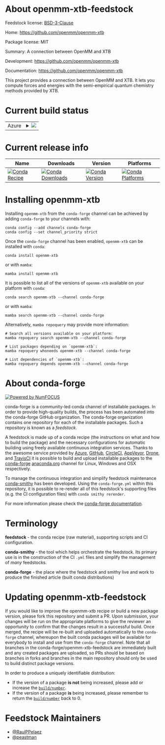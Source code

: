 About openmm-xtb-feedstock
==========================

Feedstock license: [BSD-3-Clause](https://github.com/conda-forge/openmm-xtb-feedstock/blob/main/LICENSE.txt)

Home: https://github.com/openmm/openmm-xtb

Package license: MIT

Summary: A connection between OpenMM and XTB

Development: https://github.com/openmm/openmm-xtb

Documentation: https://github.com/openmm/openmm-xtb

This project provides a connection between OpenMM and XTB.
It lets you compute forces and energies with the semi-empirical
quantum chemistry methods provided by XTB.


Current build status
====================


<table>
    
  <tr>
    <td>Azure</td>
    <td>
      <details>
        <summary>
          <a href="https://dev.azure.com/conda-forge/feedstock-builds/_build/latest?definitionId=22227&branchName=main">
            <img src="https://dev.azure.com/conda-forge/feedstock-builds/_apis/build/status/openmm-xtb-feedstock?branchName=main">
          </a>
        </summary>
        <table>
          <thead><tr><th>Variant</th><th>Status</th></tr></thead>
          <tbody><tr>
              <td>linux_64_python3.10.____cpython</td>
              <td>
                <a href="https://dev.azure.com/conda-forge/feedstock-builds/_build/latest?definitionId=22227&branchName=main">
                  <img src="https://dev.azure.com/conda-forge/feedstock-builds/_apis/build/status/openmm-xtb-feedstock?branchName=main&jobName=linux&configuration=linux%20linux_64_python3.10.____cpython" alt="variant">
                </a>
              </td>
            </tr><tr>
              <td>linux_64_python3.11.____cpython</td>
              <td>
                <a href="https://dev.azure.com/conda-forge/feedstock-builds/_build/latest?definitionId=22227&branchName=main">
                  <img src="https://dev.azure.com/conda-forge/feedstock-builds/_apis/build/status/openmm-xtb-feedstock?branchName=main&jobName=linux&configuration=linux%20linux_64_python3.11.____cpython" alt="variant">
                </a>
              </td>
            </tr><tr>
              <td>linux_64_python3.12.____cpython</td>
              <td>
                <a href="https://dev.azure.com/conda-forge/feedstock-builds/_build/latest?definitionId=22227&branchName=main">
                  <img src="https://dev.azure.com/conda-forge/feedstock-builds/_apis/build/status/openmm-xtb-feedstock?branchName=main&jobName=linux&configuration=linux%20linux_64_python3.12.____cpython" alt="variant">
                </a>
              </td>
            </tr><tr>
              <td>linux_64_python3.8.____cpython</td>
              <td>
                <a href="https://dev.azure.com/conda-forge/feedstock-builds/_build/latest?definitionId=22227&branchName=main">
                  <img src="https://dev.azure.com/conda-forge/feedstock-builds/_apis/build/status/openmm-xtb-feedstock?branchName=main&jobName=linux&configuration=linux%20linux_64_python3.8.____cpython" alt="variant">
                </a>
              </td>
            </tr><tr>
              <td>linux_64_python3.9.____73_pypy</td>
              <td>
                <a href="https://dev.azure.com/conda-forge/feedstock-builds/_build/latest?definitionId=22227&branchName=main">
                  <img src="https://dev.azure.com/conda-forge/feedstock-builds/_apis/build/status/openmm-xtb-feedstock?branchName=main&jobName=linux&configuration=linux%20linux_64_python3.9.____73_pypy" alt="variant">
                </a>
              </td>
            </tr><tr>
              <td>linux_64_python3.9.____cpython</td>
              <td>
                <a href="https://dev.azure.com/conda-forge/feedstock-builds/_build/latest?definitionId=22227&branchName=main">
                  <img src="https://dev.azure.com/conda-forge/feedstock-builds/_apis/build/status/openmm-xtb-feedstock?branchName=main&jobName=linux&configuration=linux%20linux_64_python3.9.____cpython" alt="variant">
                </a>
              </td>
            </tr><tr>
              <td>linux_aarch64_python3.10.____cpython</td>
              <td>
                <a href="https://dev.azure.com/conda-forge/feedstock-builds/_build/latest?definitionId=22227&branchName=main">
                  <img src="https://dev.azure.com/conda-forge/feedstock-builds/_apis/build/status/openmm-xtb-feedstock?branchName=main&jobName=linux&configuration=linux%20linux_aarch64_python3.10.____cpython" alt="variant">
                </a>
              </td>
            </tr><tr>
              <td>linux_aarch64_python3.11.____cpython</td>
              <td>
                <a href="https://dev.azure.com/conda-forge/feedstock-builds/_build/latest?definitionId=22227&branchName=main">
                  <img src="https://dev.azure.com/conda-forge/feedstock-builds/_apis/build/status/openmm-xtb-feedstock?branchName=main&jobName=linux&configuration=linux%20linux_aarch64_python3.11.____cpython" alt="variant">
                </a>
              </td>
            </tr><tr>
              <td>linux_aarch64_python3.12.____cpython</td>
              <td>
                <a href="https://dev.azure.com/conda-forge/feedstock-builds/_build/latest?definitionId=22227&branchName=main">
                  <img src="https://dev.azure.com/conda-forge/feedstock-builds/_apis/build/status/openmm-xtb-feedstock?branchName=main&jobName=linux&configuration=linux%20linux_aarch64_python3.12.____cpython" alt="variant">
                </a>
              </td>
            </tr><tr>
              <td>linux_aarch64_python3.8.____cpython</td>
              <td>
                <a href="https://dev.azure.com/conda-forge/feedstock-builds/_build/latest?definitionId=22227&branchName=main">
                  <img src="https://dev.azure.com/conda-forge/feedstock-builds/_apis/build/status/openmm-xtb-feedstock?branchName=main&jobName=linux&configuration=linux%20linux_aarch64_python3.8.____cpython" alt="variant">
                </a>
              </td>
            </tr><tr>
              <td>linux_aarch64_python3.9.____73_pypy</td>
              <td>
                <a href="https://dev.azure.com/conda-forge/feedstock-builds/_build/latest?definitionId=22227&branchName=main">
                  <img src="https://dev.azure.com/conda-forge/feedstock-builds/_apis/build/status/openmm-xtb-feedstock?branchName=main&jobName=linux&configuration=linux%20linux_aarch64_python3.9.____73_pypy" alt="variant">
                </a>
              </td>
            </tr><tr>
              <td>linux_aarch64_python3.9.____cpython</td>
              <td>
                <a href="https://dev.azure.com/conda-forge/feedstock-builds/_build/latest?definitionId=22227&branchName=main">
                  <img src="https://dev.azure.com/conda-forge/feedstock-builds/_apis/build/status/openmm-xtb-feedstock?branchName=main&jobName=linux&configuration=linux%20linux_aarch64_python3.9.____cpython" alt="variant">
                </a>
              </td>
            </tr><tr>
              <td>osx_64_python3.10.____cpython</td>
              <td>
                <a href="https://dev.azure.com/conda-forge/feedstock-builds/_build/latest?definitionId=22227&branchName=main">
                  <img src="https://dev.azure.com/conda-forge/feedstock-builds/_apis/build/status/openmm-xtb-feedstock?branchName=main&jobName=osx&configuration=osx%20osx_64_python3.10.____cpython" alt="variant">
                </a>
              </td>
            </tr><tr>
              <td>osx_64_python3.11.____cpython</td>
              <td>
                <a href="https://dev.azure.com/conda-forge/feedstock-builds/_build/latest?definitionId=22227&branchName=main">
                  <img src="https://dev.azure.com/conda-forge/feedstock-builds/_apis/build/status/openmm-xtb-feedstock?branchName=main&jobName=osx&configuration=osx%20osx_64_python3.11.____cpython" alt="variant">
                </a>
              </td>
            </tr><tr>
              <td>osx_64_python3.12.____cpython</td>
              <td>
                <a href="https://dev.azure.com/conda-forge/feedstock-builds/_build/latest?definitionId=22227&branchName=main">
                  <img src="https://dev.azure.com/conda-forge/feedstock-builds/_apis/build/status/openmm-xtb-feedstock?branchName=main&jobName=osx&configuration=osx%20osx_64_python3.12.____cpython" alt="variant">
                </a>
              </td>
            </tr><tr>
              <td>osx_64_python3.8.____cpython</td>
              <td>
                <a href="https://dev.azure.com/conda-forge/feedstock-builds/_build/latest?definitionId=22227&branchName=main">
                  <img src="https://dev.azure.com/conda-forge/feedstock-builds/_apis/build/status/openmm-xtb-feedstock?branchName=main&jobName=osx&configuration=osx%20osx_64_python3.8.____cpython" alt="variant">
                </a>
              </td>
            </tr><tr>
              <td>osx_64_python3.9.____73_pypy</td>
              <td>
                <a href="https://dev.azure.com/conda-forge/feedstock-builds/_build/latest?definitionId=22227&branchName=main">
                  <img src="https://dev.azure.com/conda-forge/feedstock-builds/_apis/build/status/openmm-xtb-feedstock?branchName=main&jobName=osx&configuration=osx%20osx_64_python3.9.____73_pypy" alt="variant">
                </a>
              </td>
            </tr><tr>
              <td>osx_64_python3.9.____cpython</td>
              <td>
                <a href="https://dev.azure.com/conda-forge/feedstock-builds/_build/latest?definitionId=22227&branchName=main">
                  <img src="https://dev.azure.com/conda-forge/feedstock-builds/_apis/build/status/openmm-xtb-feedstock?branchName=main&jobName=osx&configuration=osx%20osx_64_python3.9.____cpython" alt="variant">
                </a>
              </td>
            </tr><tr>
              <td>osx_arm64_python3.10.____cpython</td>
              <td>
                <a href="https://dev.azure.com/conda-forge/feedstock-builds/_build/latest?definitionId=22227&branchName=main">
                  <img src="https://dev.azure.com/conda-forge/feedstock-builds/_apis/build/status/openmm-xtb-feedstock?branchName=main&jobName=osx&configuration=osx%20osx_arm64_python3.10.____cpython" alt="variant">
                </a>
              </td>
            </tr><tr>
              <td>osx_arm64_python3.11.____cpython</td>
              <td>
                <a href="https://dev.azure.com/conda-forge/feedstock-builds/_build/latest?definitionId=22227&branchName=main">
                  <img src="https://dev.azure.com/conda-forge/feedstock-builds/_apis/build/status/openmm-xtb-feedstock?branchName=main&jobName=osx&configuration=osx%20osx_arm64_python3.11.____cpython" alt="variant">
                </a>
              </td>
            </tr><tr>
              <td>osx_arm64_python3.12.____cpython</td>
              <td>
                <a href="https://dev.azure.com/conda-forge/feedstock-builds/_build/latest?definitionId=22227&branchName=main">
                  <img src="https://dev.azure.com/conda-forge/feedstock-builds/_apis/build/status/openmm-xtb-feedstock?branchName=main&jobName=osx&configuration=osx%20osx_arm64_python3.12.____cpython" alt="variant">
                </a>
              </td>
            </tr><tr>
              <td>osx_arm64_python3.8.____cpython</td>
              <td>
                <a href="https://dev.azure.com/conda-forge/feedstock-builds/_build/latest?definitionId=22227&branchName=main">
                  <img src="https://dev.azure.com/conda-forge/feedstock-builds/_apis/build/status/openmm-xtb-feedstock?branchName=main&jobName=osx&configuration=osx%20osx_arm64_python3.8.____cpython" alt="variant">
                </a>
              </td>
            </tr><tr>
              <td>osx_arm64_python3.9.____cpython</td>
              <td>
                <a href="https://dev.azure.com/conda-forge/feedstock-builds/_build/latest?definitionId=22227&branchName=main">
                  <img src="https://dev.azure.com/conda-forge/feedstock-builds/_apis/build/status/openmm-xtb-feedstock?branchName=main&jobName=osx&configuration=osx%20osx_arm64_python3.9.____cpython" alt="variant">
                </a>
              </td>
            </tr>
          </tbody>
        </table>
      </details>
    </td>
  </tr>
</table>

Current release info
====================

| Name | Downloads | Version | Platforms |
| --- | --- | --- | --- |
| [![Conda Recipe](https://img.shields.io/badge/recipe-openmm--xtb-green.svg)](https://anaconda.org/conda-forge/openmm-xtb) | [![Conda Downloads](https://img.shields.io/conda/dn/conda-forge/openmm-xtb.svg)](https://anaconda.org/conda-forge/openmm-xtb) | [![Conda Version](https://img.shields.io/conda/vn/conda-forge/openmm-xtb.svg)](https://anaconda.org/conda-forge/openmm-xtb) | [![Conda Platforms](https://img.shields.io/conda/pn/conda-forge/openmm-xtb.svg)](https://anaconda.org/conda-forge/openmm-xtb) |

Installing openmm-xtb
=====================

Installing `openmm-xtb` from the `conda-forge` channel can be achieved by adding `conda-forge` to your channels with:

```
conda config --add channels conda-forge
conda config --set channel_priority strict
```

Once the `conda-forge` channel has been enabled, `openmm-xtb` can be installed with `conda`:

```
conda install openmm-xtb
```

or with `mamba`:

```
mamba install openmm-xtb
```

It is possible to list all of the versions of `openmm-xtb` available on your platform with `conda`:

```
conda search openmm-xtb --channel conda-forge
```

or with `mamba`:

```
mamba search openmm-xtb --channel conda-forge
```

Alternatively, `mamba repoquery` may provide more information:

```
# Search all versions available on your platform:
mamba repoquery search openmm-xtb --channel conda-forge

# List packages depending on `openmm-xtb`:
mamba repoquery whoneeds openmm-xtb --channel conda-forge

# List dependencies of `openmm-xtb`:
mamba repoquery depends openmm-xtb --channel conda-forge
```


About conda-forge
=================

[![Powered by
NumFOCUS](https://img.shields.io/badge/powered%20by-NumFOCUS-orange.svg?style=flat&colorA=E1523D&colorB=007D8A)](https://numfocus.org)

conda-forge is a community-led conda channel of installable packages.
In order to provide high-quality builds, the process has been automated into the
conda-forge GitHub organization. The conda-forge organization contains one repository
for each of the installable packages. Such a repository is known as a *feedstock*.

A feedstock is made up of a conda recipe (the instructions on what and how to build
the package) and the necessary configurations for automatic building using freely
available continuous integration services. Thanks to the awesome service provided by
[Azure](https://azure.microsoft.com/en-us/services/devops/), [GitHub](https://github.com/),
[CircleCI](https://circleci.com/), [AppVeyor](https://www.appveyor.com/),
[Drone](https://cloud.drone.io/welcome), and [TravisCI](https://travis-ci.com/)
it is possible to build and upload installable packages to the
[conda-forge](https://anaconda.org/conda-forge) [anaconda.org](https://anaconda.org/)
channel for Linux, Windows and OSX respectively.

To manage the continuous integration and simplify feedstock maintenance
[conda-smithy](https://github.com/conda-forge/conda-smithy) has been developed.
Using the ``conda-forge.yml`` within this repository, it is possible to re-render all of
this feedstock's supporting files (e.g. the CI configuration files) with ``conda smithy rerender``.

For more information please check the [conda-forge documentation](https://conda-forge.org/docs/).

Terminology
===========

**feedstock** - the conda recipe (raw material), supporting scripts and CI configuration.

**conda-smithy** - the tool which helps orchestrate the feedstock.
                   Its primary use is in the construction of the CI ``.yml`` files
                   and simplify the management of *many* feedstocks.

**conda-forge** - the place where the feedstock and smithy live and work to
                  produce the finished article (built conda distributions)


Updating openmm-xtb-feedstock
=============================

If you would like to improve the openmm-xtb recipe or build a new
package version, please fork this repository and submit a PR. Upon submission,
your changes will be run on the appropriate platforms to give the reviewer an
opportunity to confirm that the changes result in a successful build. Once
merged, the recipe will be re-built and uploaded automatically to the
`conda-forge` channel, whereupon the built conda packages will be available for
everybody to install and use from the `conda-forge` channel.
Note that all branches in the conda-forge/openmm-xtb-feedstock are
immediately built and any created packages are uploaded, so PRs should be based
on branches in forks and branches in the main repository should only be used to
build distinct package versions.

In order to produce a uniquely identifiable distribution:
 * If the version of a package **is not** being increased, please add or increase
   the [``build/number``](https://docs.conda.io/projects/conda-build/en/latest/resources/define-metadata.html#build-number-and-string).
 * If the version of a package **is** being increased, please remember to return
   the [``build/number``](https://docs.conda.io/projects/conda-build/en/latest/resources/define-metadata.html#build-number-and-string)
   back to 0.

Feedstock Maintainers
=====================

* [@RaulPPelaez](https://github.com/RaulPPelaez/)
* [@peastman](https://github.com/peastman/)


